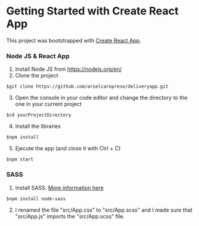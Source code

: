 # Getting Started with Create React App

This project was bootstrapped with [Create React App](https://github.com/facebook/create-react-app).

### Node JS & React App

1. Install Node JS from https://nodejs.org/en/
2. Clone the project
```
$git clone https://github.com/arielcaroprese/deliveryapp.git
```
3. Open the console in your code editor and change the directory to the one in your current project
```
$cd yourProjectDirectory
```
4. Install the libraries
```
$npm install
```
5. Ejecute the app (and close it with Ctrl + C)
```
$npm start
```

### SASS

1. Install SASS. [More information here](https://create-react-app.dev/docs/adding-a-sass-stylesheet/)
```
$npm install node-sass
```
2. I renamed the file "src/App.css" to "src/App.scss" and I made sure that "src/App.js" imports the "src/App.scss" file. 